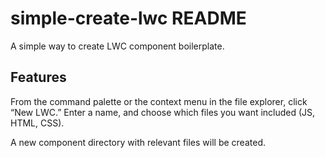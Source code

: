 # simple-create-lwc README

A simple way to create LWC component boilerplate.

## Features

From the command palette or the context menu in the file explorer, click “New LWC.” Enter a name, and choose which files you want included (JS, HTML, CSS).

A new component directory with relevant files will be created.
